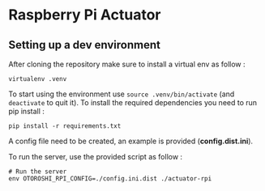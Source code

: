 Raspberry Pi Actuator
=====================

Setting up a dev environment
----------------------------

After cloning the repository make sure to install a virtual env as follow :

```
virtualenv .venv
```

To start using the environment use ``source .venv/bin/activate`` (and ``deactivate`` to quit it). To install the required dependencies you need to run pip install :

```
pip install -r requirements.txt
```

A config file need to be created, an example is provided (**config.dist.ini**).

To run the server, use the provided script as follow :
```
# Run the server
env OTOROSHI_RPI_CONFIG=./config.ini.dist ./actuator-rpi
```

